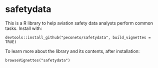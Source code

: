 # safetydata

This is a R library to help aviation safety data analysts perform common tasks. Install with:

```{r}
devtools::install_github("peconeto/safetydata", build_vignettes = TRUE)
```
To learn more about the library and its contents, after installation:

```{r}
browseVignettes("safetydata")
```
